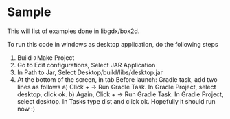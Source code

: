 # Sample
This will list of examples done in libgdx/box2d. 

To run this code in windows as desktop application, do the following steps
1) Build->Make Project
2) Go to Edit configurations, Select JAR Application
3) In Path to Jar, Select Desktop/build/libs/desktop.jar
4) At the bottom of the screen, in tab Before launch: Gradle task, add two lines as follows
  a) Click + -> Run Gradle Task. In Gradle Project, select desktop, click ok.
  b) Again, Click + -> Run Gradle Task. In Gradle Project, select desktop. In Tasks type dist and click ok.
Hopefully it should run now :)
